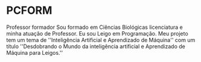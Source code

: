 # PCFORM
Professor formador
Sou formado em Ciências Biológicas licenciatura e minha atuação de Professor.
Eu sou Leigo em Programação.
Meu projeto tem um tema de ''Inteligência Artificial e Aprendizado de Máquina'' com um título ''Desdobrando o Mundo da inteligência artificial e Aprendizado de Máquina
para Leigos.''
